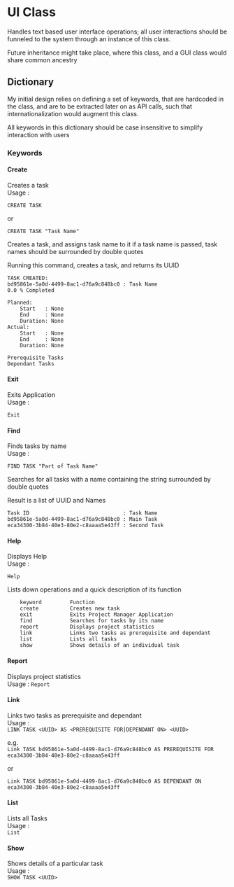 # UI Class
Handles text based user interface operations; all user interactions should be funneled to the system through an instance of this class. 

Future inheritance might take place, where this class, and a GUI class would share common ancestry 

## Dictionary 
My initial design relies on defining a set of keywords, that are hardcoded in the class, and are to be extracted later on as API calls, such that internationalization would augment this class. 

All keywords in this dictionary should be case insensitive to simplify interaction with users

### Keywords

#### Create
Creates a task\
Usage : 

`CREATE TASK` 

or 

`CREATE TASK "Task Name"`

Creates a task, and assigns task name to it if a task name is passed, 
task names should be surrounded by double quotes 

Running this command, creates a task, and returns its UUID

```
TASK CREATED: 
bd95861e-5a0d-4499-8ac1-d76a9c848bc0 : Task Name
0.0 % Completed 

Planned:    
    Start   : None  
    End     : None  
    Duration: None
Actual:     
    Start   : None
    End     : None
    Duration: None
        
Prerequisite Tasks
Dependant Tasks

```
#### Exit
Exits Application \
Usage :

`Exit`
#### Find
Finds tasks by name\
Usage : 

`FIND TASK "Part of Task Name"`

Searches for all tasks with a name containing the string surrounded by double quotes  

Result is a list of UUID and Names
```
Task ID                              : Task Name
bd95861e-5a0d-4499-8ac1-d76a9c848bc0 : Main Task
eca34300-3b84-40e3-80e2-c8aaaa5e43ff : Second Task    

```

#### Help
Displays Help \
Usage :

`Help`

Lists down operations and a quick description of its function 
```
    keyword         Function
    create          Creates new task
    exit            Exits Project Manager Application
    find            Searches for tasks by its name
    report          Displays project statistics
    link            Links two tasks as prerequisite and dependant
    list            Lists all tasks
    show            Shows details of an individual task
```
#### Report 
Displays project statistics \
Usage :
`Report`

#### Link 
Links two tasks as prerequisite and dependant\
Usage :\
`LINK TASK <UUID> AS <PREREQUISITE FOR|DEPENDANT ON> <UUID>`

e.g.\
`Link TASK bd95861e-5a0d-4499-8ac1-d76a9c848bc0 AS PREREQUISITE FOR eca34300-3b84-40e3-80e2-c8aaaa5e43ff`

or

`Link TASK bd95861e-5a0d-4499-8ac1-d76a9c848bc0 AS DEPENDANT ON eca34300-3b84-40e3-80e2-c8aaaa5e43ff`

#### List
Lists all Tasks \
Usage :\
`List`
#### Show 
Shows details of a particular task\
Usage : \
`SHOW TASK <UUID>`
